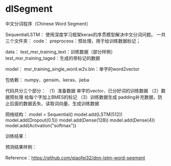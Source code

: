 # dlSegment
中文分词程序（Chinese Word Segment）


SequentialLSTM：
使用深度学习框架keras的序贯模型解决中文分词问题。
一共三个文件夹：
code：
preprocess：预处理，用于给训练数据标记；

data：
test_msr_training_text：训练数据（部分样例）
test_msr_training_taged：生成的带标记的数据

model：
msr_training_single_word.w2v.bin：单字的word2vector

包依赖：
numpy、gensim、keras、jieba

代码共分三个部分：
（1）准备数据
单字的vector、已分好词的训练数据
（2）数据预处理
给每个字加上BMES的标记
（3）训练数据生成
padding补充数据，防止后面的数据丢失、读取词向量、生成训练数据

网络结构：
model = Sequential()
model.add(LSTM(512))
model.add(Dropout(0.5))
model.add(Dense(128))
model.add(Dense(4))
model.add(Activation("softmax"))


训练结果：


预测结果样例：


Reference：https://github.com/qiaofei32/dnn-lstm-word-segment


